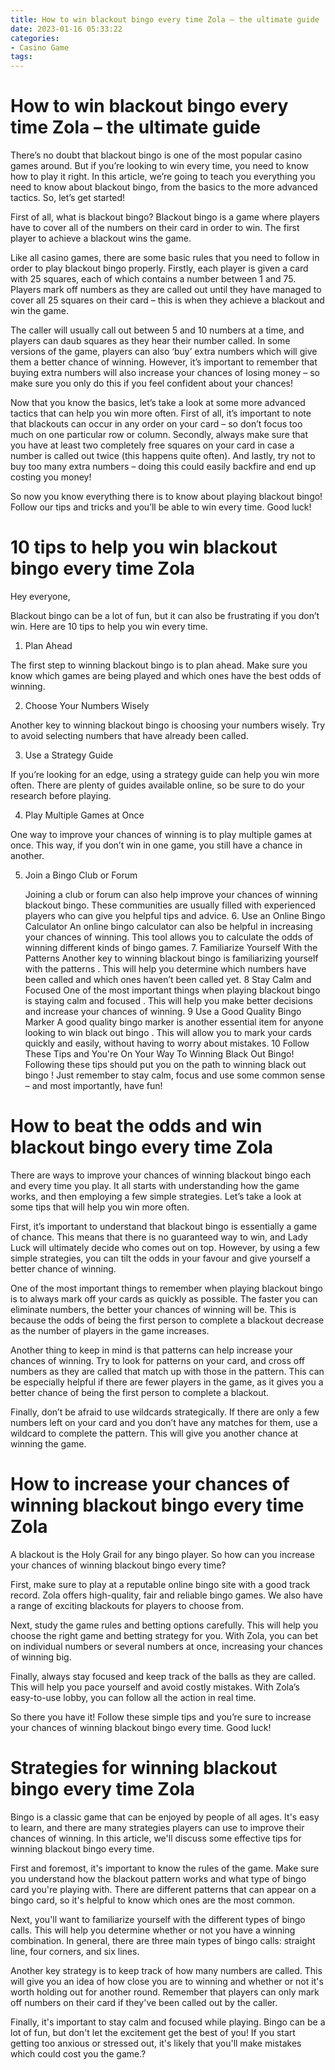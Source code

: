 ```yaml
---
title: How to win blackout bingo every time Zola – the ultimate guide 
date: 2023-01-16 05:33:22
categories:
- Casino Game
tags:
---
```



#  How to win blackout bingo every time Zola – the ultimate guide 

There’s no doubt that blackout bingo is one of the most popular casino games around. But if you’re looking to win every time, you need to know how to play it right. In this article, we’re going to teach you everything you need to know about blackout bingo, from the basics to the more advanced tactics. So, let’s get started!

First of all, what is blackout bingo? Blackout bingo is a game where players have to cover all of the numbers on their card in order to win. The first player to achieve a blackout wins the game.

Like all casino games, there are some basic rules that you need to follow in order to play blackout bingo properly. Firstly, each player is given a card with 25 squares, each of which contains a number between 1 and 75. Players mark off numbers as they are called out until they have managed to cover all 25 squares on their card – this is when they achieve a blackout and win the game.

The caller will usually call out between 5 and 10 numbers at a time, and players can daub squares as they hear their number called. In some versions of the game, players can also ‘buy’ extra numbers which will give them a better chance of winning. However, it’s important to remember that buying extra numbers will also increase your chances of losing money – so make sure you only do this if you feel confident about your chances!

Now that you know the basics, let’s take a look at some more advanced tactics that can help you win more often. First of all, it’s important to note that blackouts can occur in any order on your card – so don’t focus too much on one particular row or column. Secondly, always make sure that you have at least two completely free squares on your card in case a number is called out twice (this happens quite often). And lastly, try not to buy too many extra numbers – doing this could easily backfire and end up costing you money!

So now you know everything there is to know about playing blackout bingo! Follow our tips and tricks and you’ll be able to win every time. Good luck!

#  10 tips to help you win blackout bingo every time Zola 

Hey everyone,

Blackout bingo can be a lot of fun, but it can also be frustrating if you don’t win. Here are 10 tips to help you win every time.

1. Plan Ahead

The first step to winning blackout bingo is to plan ahead. Make sure you know which games are being played and which ones have the best odds of winning.

2. Choose Your Numbers Wisely

Another key to winning blackout bingo is choosing your numbers wisely. Try to avoid selecting numbers that have already been called.

3. Use a Strategy Guide

If you’re looking for an edge, using a strategy guide can help you win more often. There are plenty of guides available online, so be sure to do your research before playing.

4. Play Multiple Games at Once

One way to improve your chances of winning is to play multiple games at once. This way, if you don’t win in one game, you still have a chance in another.

5. Join a Bingo Club or Forum



















     Joining a club or forum can also help improve your chances of winning blackout bingo. These communities are usually filled with experienced players who can give you helpful tips and advice. 6. Use an Online Bingo Calculator An online bingo calculator can also be helpful in increasing your chances of winning. This tool allows you to calculate the odds of winning different kinds of bingo games. 7. Familiarize Yourself With the Patterns Another key to winning blackout bingo is familiarizing yourself with the patterns . This will help you determine which numbers have been called and which ones haven’t been called yet. 8 Stay Calm and Focused One of the most important things when playing blackout bingo is staying calm and focused . This will help you make better decisions and increase your chances of winning. 9 Use a Good Quality Bingo Marker A good quality bingo marker is another essential item for anyone looking to win black out bingo . This will allow you to mark your cards quickly and easily, without having to worry about mistakes. 10 Follow These Tips and You're On Your Way To Winning Black Out Bingo! Following these tips should put you on the path to winning black out bingo ! Just remember to stay calm, focus and use some common sense – and most importantly, have fun!

#  How to beat the odds and win blackout bingo every time Zola 

There are ways to improve your chances of winning blackout bingo each and every time you play. It all starts with understanding how the game works, and then employing a few simple strategies. Let’s take a look at some tips that will help you win more often.

First, it’s important to understand that blackout bingo is essentially a game of chance. This means that there is no guaranteed way to win, and Lady Luck will ultimately decide who comes out on top. However, by using a few simple strategies, you can tilt the odds in your favour and give yourself a better chance of winning.

One of the most important things to remember when playing blackout bingo is to always mark off your cards as quickly as possible. The faster you can eliminate numbers, the better your chances of winning will be. This is because the odds of being the first person to complete a blackout decrease as the number of players in the game increases.

Another thing to keep in mind is that patterns can help increase your chances of winning. Try to look for patterns on your card, and cross off numbers as they are called that match up with those in the pattern. This can be especially helpful if there are fewer players in the game, as it gives you a better chance of being the first person to complete a blackout.

Finally, don’t be afraid to use wildcards strategically. If there are only a few numbers left on your card and you don’t have any matches for them, use a wildcard to complete the pattern. This will give you another chance at winning the game.

#  How to increase your chances of winning blackout bingo every time Zola 
A blackout is the Holy Grail for any bingo player. So how can you increase your chances of winning blackout bingo every time?

First, make sure to play at a reputable online bingo site with a good track record. Zola offers high-quality, fair and reliable bingo games. We also have a range of exciting blackouts for players to choose from.

Next, study the game rules and betting options carefully. This will help you choose the right game and betting strategy for you. With Zola, you can bet on individual numbers or several numbers at once, increasing your chances of winning big.

Finally, always stay focused and keep track of the balls as they are called. This will help you pace yourself and avoid costly mistakes. With Zola’s easy-to-use lobby, you can follow all the action in real time.

So there you have it! Follow these simple tips and you’re sure to increase your chances of winning blackout bingo every time. Good luck!

#  Strategies for winning blackout bingo every time Zola

Bingo is a classic game that can be enjoyed by people of all ages. It's easy to learn, and there are many strategies players can use to improve their chances of winning. In this article, we'll discuss some effective tips for winning blackout bingo every time.

First and foremost, it's important to know the rules of the game. Make sure you understand how the blackout pattern works and what type of bingo card you're playing with. There are different patterns that can appear on a bingo card, so it's helpful to know which ones are the most common.

Next, you'll want to familiarize yourself with the different types of bingo calls. This will help you determine whether or not you have a winning combination. In general, there are three main types of bingo calls: straight line, four corners, and six lines.

Another key strategy is to keep track of how many numbers are called. This will give you an idea of how close you are to winning and whether or not it's worth holding out for another round. Remember that players can only mark off numbers on their card if they've been called out by the caller.

Finally, it's important to stay calm and focused while playing. Bingo can be a lot of fun, but don't let the excitement get the best of you! If you start getting too anxious or stressed out, it's likely that you'll make mistakes which could cost you the game.?